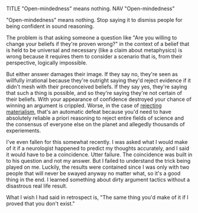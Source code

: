 TITLE "Open-mindedness" means nothing.
NAV "Open-mindedness"

"Open-mindedness" means nothing. Stop saying it to dismiss people for being confident in sound reasoning.

The problem is that asking someone a question like "Are you willing to change your beliefs if they're proven wrong?" in the context of a belief that is held to be universal and necessary (like a claim about metaphysics) is wrong because it requires them to consider a scenario that is, from their perspective, logically impossible.

But either answer damages their image. If they say no, they're seen as willfully irrational because they're outright saying they'd reject evidence if it didn't mesh with their preconceived beliefs. If they say yes, they're saying that such a thing is possible, and so they're saying they're not certain of their beliefs. With your appearance of confidence destroyed your chance of winning an argument is crippled. Worse, in the case of [rejecting materialism](/protagonism/metaphysics), that's an automatic defeat because you'd need to have absolutely reliable a priori reasoning to reject entire fields of science and the consensus of everyone else on the planet and allegedly thousands of experiements.

I've even fallen for this somewhat recently. I was asked what I would make of it if a neurologist happened to predict my thoughts accurately, and I said it would have to be a coincidence. Utter failure. The coincidence was built in to his question and not my answer. But I failed to understand the trick being played on me. Luckily, the results were contained since I was only with two people that will never be swayed anyway no matter what, so it's a good thing in the end. I learned something about dirty argument tactics without a disastrous real life result.

What I wish I had said in retrospect is, "The same thing you'd make of it if I proved that you don't exist."
